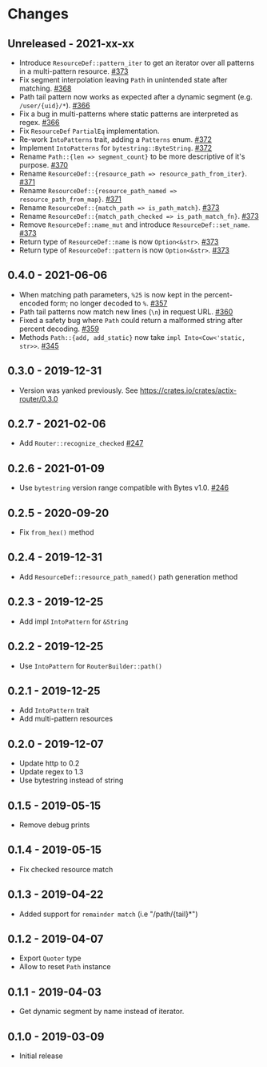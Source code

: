 # Changes

## Unreleased - 2021-xx-xx
* Introduce `ResourceDef::pattern_iter` to get an iterator over all patterns in a multi-pattern resource. [#373]
* Fix segment interpolation leaving `Path` in unintended state after matching. [#368]
* Path tail pattern now works as expected after a dynamic segment (e.g. `/user/{uid}/*`). [#366]
* Fix a bug in multi-patterns where static patterns are interpreted as regex. [#366]
* Fix `ResourceDef` `PartialEq` implementation.
* Re-work `IntoPatterns` trait, adding a `Patterns` enum. [#372]
* Implement `IntoPatterns` for `bytestring::ByteString`. [#372]
* Rename `Path::{len => segment_count}` to be more descriptive of it's purpose. [#370]
* Rename `ResourceDef::{resource_path => resource_path_from_iter}`. [#371]
* Rename `ResourceDef::{resource_path_named => resource_path_from_map}`. [#371]
* Rename `ResourceDef::{match_path => is_path_match}`. [#373]
* Rename `ResourceDef::{match_path_checked => is_path_match_fn}`. [#373]
* Remove `ResourceDef::name_mut` and introduce `ResourceDef::set_name`. [#373]
* Return type of `ResourceDef::name` is now `Option<&str>`. [#373]
* Return type of `ResourceDef::pattern` is now `Option<&str>`. [#373]

[#368]: https://github.com/actix/actix-net/pull/368
[#366]: https://github.com/actix/actix-net/pull/366
[#368]: https://github.com/actix/actix-net/pull/368
[#370]: https://github.com/actix/actix-net/pull/370
[#371]: https://github.com/actix/actix-net/pull/371
[#372]: https://github.com/actix/actix-net/pull/372
[#373]: https://github.com/actix/actix-net/pull/373


## 0.4.0 - 2021-06-06
* When matching path parameters, `%25` is now kept in the percent-encoded form; no longer decoded to `%`. [#357]
* Path tail patterns now match new lines (`\n`) in request URL. [#360]
* Fixed a safety bug where `Path` could return a malformed string after percent decoding. [#359]
* Methods `Path::{add, add_static}` now take `impl Into<Cow<'static, str>>`. [#345]

[#345]: https://github.com/actix/actix-net/pull/345
[#357]: https://github.com/actix/actix-net/pull/357
[#359]: https://github.com/actix/actix-net/pull/359
[#360]: https://github.com/actix/actix-net/pull/360


## 0.3.0 - 2019-12-31
* Version was yanked previously. See https://crates.io/crates/actix-router/0.3.0


## 0.2.7 - 2021-02-06
* Add `Router::recognize_checked` [#247]

[#247]: https://github.com/actix/actix-net/pull/247


## 0.2.6 - 2021-01-09
* Use `bytestring` version range compatible with Bytes v1.0. [#246]

[#246]: https://github.com/actix/actix-net/pull/246


## 0.2.5 - 2020-09-20
* Fix `from_hex()` method


## 0.2.4 - 2019-12-31
* Add `ResourceDef::resource_path_named()` path generation method


## 0.2.3 - 2019-12-25
* Add impl `IntoPattern` for `&String`


## 0.2.2 - 2019-12-25
* Use `IntoPattern` for `RouterBuilder::path()`


## 0.2.1 - 2019-12-25
* Add `IntoPattern` trait
* Add multi-pattern resources


## 0.2.0 - 2019-12-07
* Update http to 0.2
* Update regex to 1.3
* Use bytestring instead of string


## 0.1.5 - 2019-05-15
* Remove debug prints


## 0.1.4 - 2019-05-15
* Fix checked resource match


## 0.1.3 - 2019-04-22
* Added support for `remainder match` (i.e "/path/{tail}*")


## 0.1.2 - 2019-04-07
* Export `Quoter` type
* Allow to reset `Path` instance


## 0.1.1 - 2019-04-03
* Get dynamic segment by name instead of iterator.


## 0.1.0 - 2019-03-09
* Initial release
